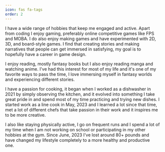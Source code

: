```yaml
---
icon: fas fa-tags
order: 2
---
```


I have a wide range of hobbies that keep me engaged and active. Apart from coding I enjoy gaming, preferably online competitive games like FPS and MOBA. I do also 
enjoy making games and have experimented with 2D, 3D, and board-style games. I find that creating stories and making narratives that people can get immersed in 
satisfying, my goal is to hopefully have a career in game design.

I enjoy reading, mostly fantasy books but I also enjoy reading manga and watching anime. I've had this interest for most of my life and it's one of my favorite ways to pass the time, I love immersing myself in fantasy worlds and experiencing different stories.

I have a passion for cooking, it began when I worked as a dishwasher in 2021 by simply observing the kitchen, and it evolved into something I take great pride in and spend most of my time practicing and trying new dishes. I started work as a line cook in May, 2023 and I learned a lot since that time, met a lot of different chefs that take passion in their work and it inspires me to be more creative.

I also like staying physically active, I go on frequent runs and I spend a lot of my time when I am not working on school or participating in my other hobbies at the gym. Since June, 2023 I've lost around 80+ pounds and have changed my lifestyle completely to a more healthy and productive one.
